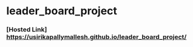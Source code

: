 # leader_board_project
### [Hosted Link] https://usirikapallymallesh.github.io/leader_board_project/
